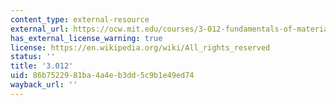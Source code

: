```yaml
---
content_type: external-resource
external_url: https://ocw.mit.edu/courses/3-012-fundamentals-of-materials-science-fall-2005/
has_external_license_warning: true
license: https://en.wikipedia.org/wiki/All_rights_reserved
status: ''
title: '3.012'
uid: 86b75229-81ba-4a4e-b3dd-5c9b1e49ed74
wayback_url: ''
---
```

